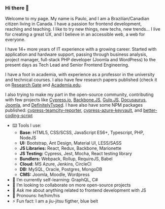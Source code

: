 ### Hi there 👋

Welcome to my page. My name is Paulo, and I am a Brazilian/Canadian citizen living in Canada. I have a passion for frontend development, reaching and teaching. I like to try new things, new techs, new trends... I live for creating a great UX, and I believe in an accessible web, a web for everyone.

I have 14+ more years of IT experience with a growing career. Started with application and hardware support, passing through business analysis, project manager, full-stack PHP developer (Joomla and WordPress) to the present days as Tech Lead and Senior Frontend Engineering. 

I have a foot in academia, with experience as a professor in the university and technical courses. I also have few research papers published (check it on [Research Gate](https://www.researchgate.net/profile/Paulo_Roberto_Martins_De_Andrade) and [Academia.edu](https://uregina.academia.edu/pauloandrade).

I also trying to make my part in the open-source community, contributing with few projects like [Cypress.io](https://docs.cypress.io/guides/overview/why-cypress), [Backbone.JS](https://backbonejs.org/), [Gulp.JS](https://github.com/gulpjs), [Docusaurus](https://docusaurus.io/), [Joomla](https://www.joomla.org/), and [DefinitelyTyped](https://github.com/DefinitelyTyped/DefinitelyTyped). I have also have some NPM packages published: [cypress-teamcity-reporter](https://www.npmjs.com/package/cypress-teamcity-reporter), [cypress-azure-keyvault](https://www.npmjs.com/package/cypress-azure-keyvault), and [better-coding-script](https://www.npmjs.com/package/better-coding-script)

- ⌨️ Tools I use:
  - **Base:** HTML5, CSS/SCSS, JavaScript ES6+, Typescript, PHP, NodeJS
  - **UI:** Bootstrap, Ant Design, Material UI, LESS/SASS
  - **JS Libraries:** React, Redux, Backbone, Marionette
  - **JS Testing:** Cypress, Jest, Mocha, React testing library
  - **Bundlers:** Webpack, Rollup, RequireJS, Babel
  - **Cloud:** MS Azure, Jenkins, CircleCI
  - **DB:** MySQL, Oracle, Postgres, MongoDB
  - **CMS:** Joomla, Moodle, Wordpress
- 🌱 I’m currently self-learning: GraphQL, C#
- 👯 I’m looking to collaborate on more open-source projects
- 💬 Ask me about anything related to frontend development with JS
- 🌈 Pronouns: he/him/his
- ⚡ Fun fact: I am a jiu-jitsu figther, blue belt
